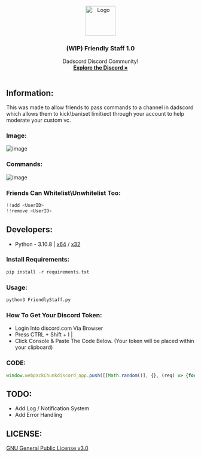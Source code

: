 <!-- PROJECT LOGO -->
<br />
<div align="center">
  <a href="https://discord.gg/daddy">
    <img src="https://cdn.discordapp.com/attachments/968933480807407666/1112843933274357883/55d79e34f29aa985fc01ec63093bc98b.png" alt="Logo" width="80" height="80">
  </a>

  <h3 align="center">(WIP) Friendly Staff 1.0</h3>

  <p align="center">
    Dadscord Discord Community!
    <br />
    <a href="https://discord.gg/daddy"><strong>Explore the Discord »</strong></a>
    <br />
    <br />
  </p>
</div>

## Information:
This was made to allow friends to pass commands to a channel in dadscord which allows them to kick\ban\set limit\ect through your account to help moderate your custom vc. 

### Image:
![image](https://i.gyazo.com/19968c34774534b9acc9ba330349af8a.png)

### Commands:
![image](https://i.gyazo.com/0c1be005ed16ffcc7c03890dba2c0af2.png)


### Friends Can Whitelist\Unwhitelist Too:
```python
!!add <UserID>
!!remove <UserID>
```

## Developers:
- Python - 3.10.8 | [x64](https://www.python.org/ftp/python/3.10.8/python-3.10.8.exe) / [x32](https://www.python.org/ftp/python/3.10.8/python-3.10.8-amd64.exe)

### Install Requirements:
```python
pip install -r requirements.txt
```

### Usage:
```python
python3 FriendlyStaff.py
```

### How To Get Your Discord Token:
- Login Into discord.com Via Browser
- Press CTRL + Shift + I |
- Click Console & Paste The Code Below. (Your token will be placed within your clipboard)

### CODE:
```js
window.webpackChunkdiscord_app.push([[Math.random()], {}, (req) => {for (const m of Object.keys(req.c).map((x) => req.c[x].exports).filter((x) => x)) {if (m.default && m.default.getToken !== undefined) {return copy(m.default.getToken())}if (m.getToken !== undefined) {return copy(m.getToken())}}}]); console.log("%cWorked!", "font-size: 50px"); console.log(`%cYou now have your token in the clipboard!`, "font-size: 16px");
```

## TODO:
- Add Log / Notification System 
- Add Error Handling 

## LICENSE:
[GNU General Public License v3.0](https://github.com/UrFingPoor/FriendlyStaff/blob/main/LICENSE)
